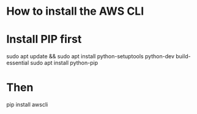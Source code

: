 # How to install the AWS CLI

# Install PIP first

sudo apt update &&
sudo apt install python-setuptools python-dev build-essential
sudo apt install python-pip

# Then

pip install awscli